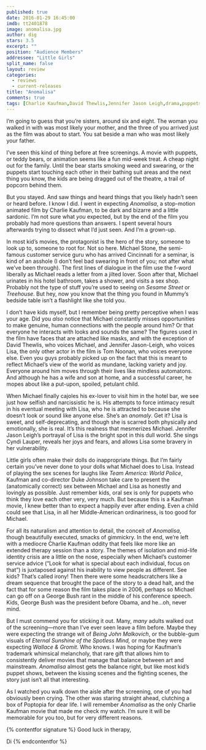 ```yaml
---
published: true
date: 2016-01-29 16:45:00
imdb: tt2401878
image: anomalisa.jpg
author: dig
stars: 3.5
excerpt: ""
position: "Audience Members"
addressee: "Little Girls"
split_name: false
layout: review
categories: 
  - reviews
  - current-releases
title: "Anomalisa"
comments: true
tags: [Charlie Kaufman,David Thewlis,Jennifer Jason Leigh,drama,puppets]
---
```

I’m going to guess that you’re sisters, around six and eight. The woman you walked in with was most likely your mother, and the three of you arrived just as the film was about to start. You sat beside a man who was most likely your father. 

I’ve seen this kind of thing before at free screenings. A movie with puppets, or teddy bears, or animation seems like a fun mid-week treat. A cheap night out for the family. Until the bear starts smoking weed and swearing, or the puppets start touching each other in their bathing suit areas and the next thing you know, the kids are being dragged out of the theatre, a trail of popcorn behind them.

But you stayed. And saw things and heard things that you likely hadn’t seen or heard before. I know I did. I went in expecting _Anomalisa_, a stop-motion animated film by Charlie Kaufman, to be dark and bizarre and a little sardonic. I’m not sure what _you_ expected, but by the end of the film you probably had more questions than answers. I spent several hours afterwards trying to dissect what I’d just seen. And I’m a grown-up. 

In most kid’s movies, the protagonist is the hero of the story, someone to look up to, someone to root for. Not so here. Michael Stone, the semi-famous customer service guru who has arrived Cincinnati for a seminar, is kind of an asshole (I don’t feel bad swearing in front of you; not after what we’ve been through). The first lines of dialogue in the film use the f-word liberally as Michael reads a letter from a jilted lover. Soon after that, Michael urinates in his hotel bathroom, takes a shower, and visits a sex shop. Probably not the type of stuff you’re used to seeing on _Sesame Street_ or _Treehouse_. But hey, now you know that the thing you found in Mummy’s bedside table isn’t a flashlight like she told you.

I don’t have kids myself, but I remember being pretty perceptive when I was your age. Did you _also_ notice that Michael constantly misses opportunities to make genuine, human connections with the people around him? Or that everyone he interacts with looks and sounds the same? The figures used in the film have faces that are attached like masks, and with the exception of David Thewlis, who voices Michael, and Jennifer Jason-Leigh, who voices Lisa, the only other actor in the film is Tom Noonan, who voices everyone else. Even you guys probably picked up on the fact that this is meant to reflect Michael’s view of the world as mundane, lacking variety and joy. Everyone around him moves through their lives like mindless automatons. And although he has a wife and son at home, and a successful career, he mopes about like a put-upon, spoiled, petulant child. 

When Michael finally cajoles his ex-lover to visit him in the hotel bar, we see just how selfish and narcissistic he is. His attempts to force intimacy result in his eventual meeting with Lisa, who he is attracted to because she doesn’t look or sound like anyone else. She’s an _anomaly_. Get it? Lisa is sweet, and self-deprecating, and though she is scarred both physically and emotionally, she is real. It’s this realness that mesmerizes Michael. Jennifer Jason Leigh’s portrayal of Lisa is the bright spot in this dull world. She sings Cyndi Lauper, reveals her joys and fears, and allows Lisa some bravery in her vulnerability. 

Little girls often make their dolls do inappropriate things. But I’m fairly certain you’ve never done to your dolls what Michael does to Lisa. Instead of playing the sex scenes for laughs like _Team America: World Police_, Kaufman and co-director Duke Johnson take care to present the (anatomically correct) sex between Michael and Lisa as honestly and lovingly as possible. Just remember kids, oral sex is only for puppets who think they love each other very, very much. But because this is a Kaufman movie, I knew better than to expect a happily ever after ending. Even a child could see that Lisa, in all her Middle-American ordinariness, is too good for Michael.

For all its naturalism and attention to detail, the conceit of 
_Anomalisa_, though beautifully executed, smacks of gimmickry. In the end, we’re left with a mediocre Charlie Kaufman oddity that feels like more like an extended therapy session than a story. The themes of isolation and mid-life identity crisis are a little on the nose, especially when Michael’s customer service advice (“Look for what is special about each individual, focus on that”) is juxtaposed against his inability to view people as different. See kids? That’s called irony! Then there were some headscratchers like a dream sequence that brought the pace of the story to a dead halt, and the fact that for some reason the film takes place in 2006, perhaps so Michael can go off on a George Bush rant in the middle of his conference speech. Kids, George Bush was the president before Obama, and he…oh, never mind.  

But I must commend you for sticking it out. Many, _many_ adults walked out of the screening—more than I’ve ever seen leave a film before. Maybe they were expecting the strange wit of _Being John Malkovich_, or the bubble-gum visuals of _Eternal Sunshine of the Spotless Mind,_ or maybe they were expecting _Wallace & Gromit_. Who knows. I was hoping for Kaufman’s trademark whimsical melancholy, that rare gift that allows him to consistently deliver movies that manage that balance between art and mainstream. _Anomalisa_ almost gets the balance right, but like most kid’s puppet shows, between the kissing scenes and the fighting scenes, the story just isn’t all that interesting.

As I watched you walk down the aisle after the screening, one of you had obviously been crying. The other was staring straight ahead, clutching a box of Poptopia for dear life. I will remember _Anomalisa_ as the only Charlie Kaufman movie that made me check my watch. I’m sure it will be memorable for you too, but for very different reasons. 

{% contentfor signature %}
Good luck in therapy,

Di
{% endcontentfor %}